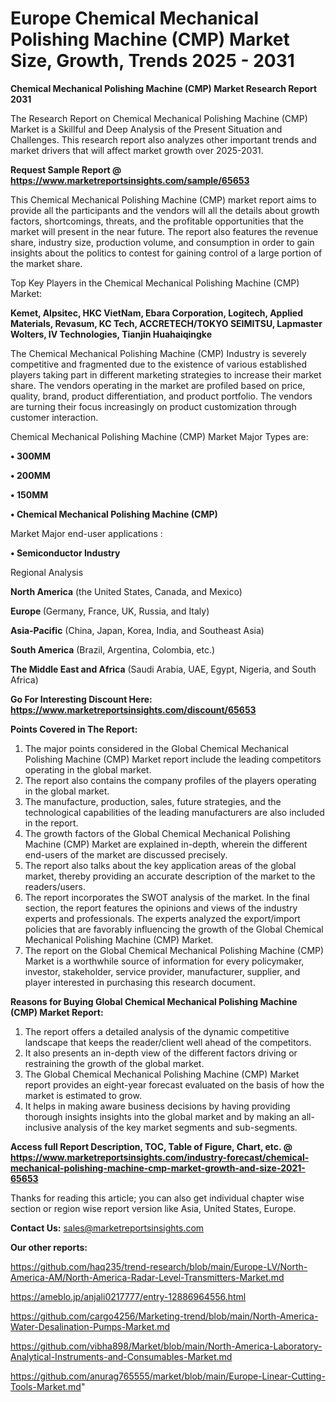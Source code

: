 # Europe Chemical Mechanical Polishing Machine (CMP) Market Size, Growth, Trends 2025 - 2031

<strong>Chemical Mechanical Polishing Machine (CMP) Market Research Report 2031</strong>

The Research Report on Chemical Mechanical Polishing Machine (CMP) Market is a Skillful and Deep Analysis of the Present Situation and Challenges. This research report also analyzes other important trends and market drivers that will affect market growth over 2025-2031.

<strong>Request Sample Report @ <a href=https://www.marketreportsinsights.com/sample/65653>https://www.marketreportsinsights.com/sample/65653</a></strong>

This Chemical Mechanical Polishing Machine (CMP) market report aims to provide all the participants and the vendors will all the details about growth factors, shortcomings, threats, and the profitable opportunities that the market will present in the near future. The report also features the revenue share, industry size, production volume, and consumption in order to gain insights about the politics to contest for gaining control of a large portion of the market share.

Top Key Players in the Chemical Mechanical Polishing Machine (CMP) Market:

<strong>Kemet, Alpsitec, HKC VietNam, Ebara Corporation, Logitech, Applied Materials, Revasum, KC Tech, ACCRETECH/TOKYO SEIMITSU, Lapmaster Wolters, IV Technologies, Tianjin Huahaiqingke</strong>

The Chemical Mechanical Polishing Machine (CMP) Industry is severely competitive and fragmented due to the existence of various established players taking part in different marketing strategies to increase their market share. The vendors operating in the market are profiled based on price, quality, brand, product differentiation, and product portfolio. The vendors are turning their focus increasingly on product customization through customer interaction.

Chemical Mechanical Polishing Machine (CMP) Market Major Types are:

<strong>• 300MM

• 200MM

• 150MM

• Chemical Mechanical Polishing Machine (CMP)</strong>

Market Major end-user applications :

<strong>• Semiconductor Industry</strong>

Regional Analysis

</u><strong><b>North America</b></strong> (the United States, Canada, and Mexico)

<strong><b>Europe </b></strong>(Germany, France, UK, Russia, and Italy)

<strong><b>Asia-Pacific</b></strong> (China, Japan, Korea, India, and Southeast Asia)

<strong><b>South America</b></strong> (Brazil, Argentina, Colombia, etc.)

<strong><b>The Middle East and Africa</b></strong> (Saudi Arabia, UAE, Egypt, Nigeria, and South Africa)

<strong>Go For Interesting Discount Here: <a href=https://www.marketreportsinsights.com/discount/65653>https://www.marketreportsinsights.com/discount/65653</a></strong>

<strong>Points Covered in The Report:</strong>
<ol>
  <li>The major points considered in the Global Chemical Mechanical Polishing Machine (CMP) Market report include the leading competitors operating in the global market.</li>
  <li>The report also contains the company profiles of the players operating in the global market.</li>
  <li>The manufacture, production, sales, future strategies, and the technological capabilities of the leading manufacturers are also included in the report.</li>
  <li>The growth factors of the Global Chemical Mechanical Polishing Machine (CMP) Market are explained in-depth, wherein the different end-users of the market are discussed precisely.</li>
  <li>The report also talks about the key application areas of the global market, thereby providing an accurate description of the market to the readers/users.</li>
  <li>The report incorporates the SWOT analysis of the market. In the final section, the report features the opinions and views of the industry experts and professionals. The experts analyzed the export/import policies that are favorably influencing the growth of the Global Chemical Mechanical Polishing Machine (CMP) Market.</li>
  <li>The report on the Global Chemical Mechanical Polishing Machine (CMP) Market is a worthwhile source of information for every policymaker, investor, stakeholder, service provider, manufacturer, supplier, and player interested in purchasing this research document.</li>
</ol>
<strong>Reasons for Buying Global Chemical Mechanical Polishing Machine (CMP) Market Report:</strong>

<ol>
  <li>The report offers a detailed analysis of the dynamic competitive landscape that keeps the reader/client well ahead of the competitors.</li>
  <li>It also presents an in-depth view of the different factors driving or restraining the growth of the global market.</li>
  <li>The Global Chemical Mechanical Polishing Machine (CMP) Market report provides an eight-year forecast evaluated on the basis of how the market is estimated to grow.</li>
  <li>It helps in making aware business decisions by having providing thorough insights insights into the global market and by making an all-inclusive analysis of the key market segments and sub-segments.</li>
</ol>
<strong>Access full Report Description, TOC, Table of Figure, Chart, etc. @ <a href=https://www.marketreportsinsights.com/industry-forecast/chemical-mechanical-polishing-machine-cmp-market-growth-and-size-2021-65653>https://www.marketreportsinsights.com/industry-forecast/chemical-mechanical-polishing-machine-cmp-market-growth-and-size-2021-65653</a></strong>


Thanks for reading this article; you can also get individual chapter wise section or region wise report version like Asia, United States, Europe.

<strong>Contact Us:</strong>
sales@marketreportsinsights.com

<strong>Our other reports:</strong>

<a href=https://github.com/haq235/trend-research/blob/main/Europe-LV/North-America-AM/North-America-Radar-Level-Transmitters-Market.md>https://github.com/haq235/trend-research/blob/main/Europe-LV/North-America-AM/North-America-Radar-Level-Transmitters-Market.md</a>

<a href=https://ameblo.jp/anjali0217777/entry-12886964556.html>https://ameblo.jp/anjali0217777/entry-12886964556.html</a>

<a href=https://github.com/cargo4256/Marketing-trend/blob/main/North-America-Water-Desalination-Pumps-Market.md>https://github.com/cargo4256/Marketing-trend/blob/main/North-America-Water-Desalination-Pumps-Market.md</a>

<a href=https://github.com/vibha898/Market/blob/main/North-America-Laboratory-Analytical-Instruments-and-Consumables-Market.md>https://github.com/vibha898/Market/blob/main/North-America-Laboratory-Analytical-Instruments-and-Consumables-Market.md</a>

<a href=https://github.com/anurag765555/market/blob/main/Europe-Linear-Cutting-Tools-Market.md>https://github.com/anurag765555/market/blob/main/Europe-Linear-Cutting-Tools-Market.md</a>"

